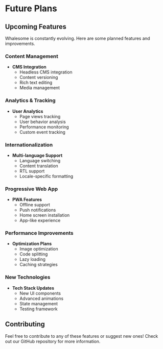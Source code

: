 # Future Plans

## Upcoming Features

Whalesome is constantly evolving. Here are some planned features and improvements.

### Content Management

- **CMS Integration**
  - Headless CMS integration
  - Content versioning
  - Rich text editing
  - Media management

### Analytics & Tracking

- **User Analytics**
  - Page views tracking
  - User behavior analysis
  - Performance monitoring
  - Custom event tracking

### Internationalization

- **Multi-language Support**
  - Language switching
  - Content translation
  - RTL support
  - Locale-specific formatting

### Progressive Web App

- **PWA Features**
  - Offline support
  - Push notifications
  - Home screen installation
  - App-like experience

### Performance Improvements

- **Optimization Plans**
  - Image optimization
  - Code splitting
  - Lazy loading
  - Caching strategies

### New Technologies

- **Tech Stack Updates**
  - New UI components
  - Advanced animations
  - State management
  - Testing framework

## Contributing

Feel free to contribute to any of these features or suggest new ones! Check out our GitHub repository for more information.
